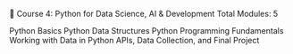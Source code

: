 📘 Course 4: Python for Data Science, AI & Development
Total Modules: 5

Python Basics
Python Data Structures
Python Programming Fundamentals
Working with Data in Python
APIs, Data Collection, and Final Project
